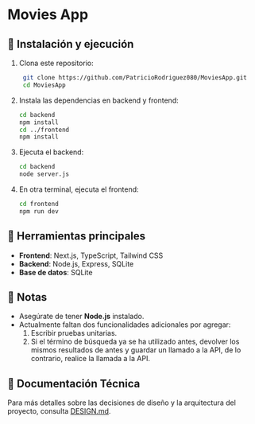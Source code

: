 # Movies App


## 🚀 Instalación y ejecución

1. Clona este repositorio:
   ```sh
    git clone https://github.com/PatricioRodriguez080/MoviesApp.git
    cd MoviesApp

2. Instala las dependencias en backend y frontend:
    ```sh 
    cd backend
    npm install
    cd ../frontend
    npm install

3. Ejecuta el backend:
    ```sh
    cd backend
    node server.js

4. En otra terminal, ejecuta el frontend:
    ```sh
    cd frontend
    npm run dev

## 🔨 Herramientas principales
- **Frontend**: Next.js, TypeScript, Tailwind CSS
- **Backend**: Node.js, Express, SQLite
- **Base de datos**: SQLite



## 📌 Notas
- Asegúrate de tener **Node.js** instalado.
- Actualmente faltan dos funcionalidades adicionales por agregar:
  1. Escribir pruebas unitarias.
  2. Si el término de búsqueda ya se ha utilizado antes, devolver los mismos resultados de antes y guardar un llamado a la API, de lo contrario, realice la llamada a la API.

## 📘 Documentación Técnica  
Para más detalles sobre las decisiones de diseño y la arquitectura del proyecto, consulta [DESIGN.md](./DESIGN.md).
